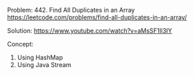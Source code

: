 Problem: 442. Find All Duplicates in an Array
https://leetcode.com/problems/find-all-duplicates-in-an-array/

Solution:
https://www.youtube.com/watch?v=aMsSF1Il3IY

Concept:
1. Using HashMap
2. Using Java Stream